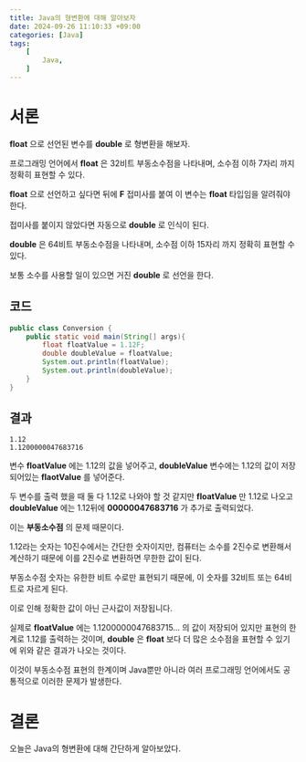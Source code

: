 ```yaml
---
title: Java의 형변환에 대해 알아보자
date: 2024-09-26 11:10:33 +09:00
categories: [Java]
tags:
    [
        Java,
    ]
---
```


# 서론  

**float** 으로 선언된 변수를 **double** 로 형변환을 해보자.  

프로그래밍 언어에서 **float** 은 32비트 부동소수점을 나타내며, 소수점 이하 7자리 까지 정확히 표현할 수 있다.  

**float** 으로 선언하고 싶다면 뒤에 **F** 접미사를 붙여 이 변수는 **float** 타입임을 알려줘야 한다.  

접미사를 붙이지 않았다면 자동으로 **double** 로 인식이 된다.  

**double** 은 64비트 부동소수점을 나타내며, 소수점 이하 15자리 까지 정확히 표현할 수 있다.  

보통 소수를 사용할 일이 있으면 거진 **double** 로 선언을 한다.  

## 코드  

~~~java
public class Conversion {
    public static void main(String[] args){
        float floatValue = 1.12F;
        double doubleValue = floatValue;
        System.out.println(floatValue);
        System.out.println(doubleValue);
    }
}
~~~  

## 결과  

~~~
1.12
1.1200000047683716
~~~  

변수 **floatValue** 에는 1.12의 값을 넣어주고, **doubleValue** 변수에는 1.12의 값이 저장되어있는 **flaotValue** 를 넣어준다.  

두 변수를 출력 했을 때 둘 다 1.12로 나와야 할 것 같지만 **floatValue** 만 1.12로 나오고 **doubleValue** 에는 1.12뒤에 **00000047683716** 가 추가로 출력되었다.  

이는 **부동소수점** 의 문제 때문이다.  

1.12라는 숫자는 10진수에서는 간단한 숫자이지만, 컴퓨터는 소수를 2진수로 변환해서 계산하기 때문에 이를 2진수로 변환하면 무한한 값이 된다.  

부동소수점 숫자는 유한한 비트 수로만 표현되기 때문에, 이 숫자를 32비트 또는 64비트로 자르게 된다.  

이로 인해 정확한 값이 아닌 근사값이 저장됩니다.  

실제로 **floatValue** 에는 1.1200000047683715... 의 값이 저장되어 있지만 표현의 한계로 1.12를 출력하는 것이며, **double** 은 **float** 보다 더 많은 소수점을 표현할 수 있기에 위와 같은 결과가 나오는 것이다.  

이것이 부동소수점 표현의 한계이며 Java뿐만 아니라 여러 프로그래밍 언어에서도 공통적으로 이러한 문제가 발생한다.  

# 결론  
오늘은 Java의 형변환에 대해 간단하게 알아보았다.